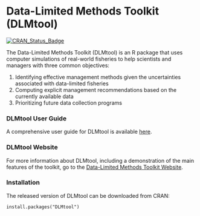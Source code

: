 # Data-Limited Methods Toolkit (DLMtool)
[![CRAN_Status_Badge](http://www.r-pkg.org/badges/version/DLMtool)](http://cran.r-project.org/package=DLMtool)

The Data-Limited Methods Toolkit (DLMtool) is an R package that uses computer simulations of real-world fisheries to help scientists and managers with three common objectives: 

1. Identifying effective management methods given the uncertainties associated with data-limited fisheries
1. Computing explicit management recommendations based on the currently available data
1. Prioritizing future data collection programs 

### DLMtool User Guide
A comprehensive user guide for DLMtool is available [here](userguide/index.html).

### DLMtool Website
For more information about DLMtool, including a demonstration of the main features of the toolkit, go to the [Data-Limited Methods Toolkit Website](http://datalimitedtoolkit.org/).

### Installation

The released version of DLMtool can be downloaded from CRAN:

```
install.packages("DLMtool")
```
